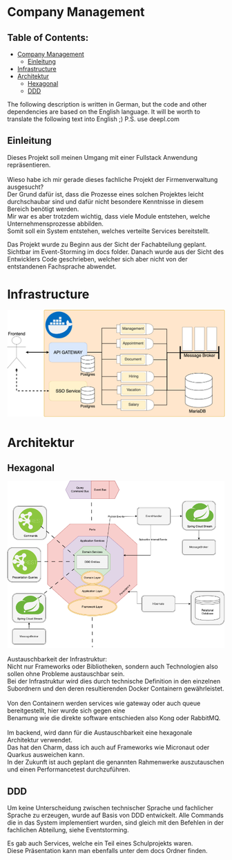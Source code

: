 # Company Management

## Table of Contents:
<!-- TOC -->
* [Company Management](#company-management)
  * [Einleitung](#einleitung)
* [Infrastructure](#infrastructure)
* [Architektur](#architektur)
  * [Hexagonal](#hexagonal)
  * [DDD](#ddd)
<!-- TOC -->

The following description is written in German, but the code and other dependencies are based on the English language. It will be worth to translate the following text into English ;) P.S. use deepl.com

## Einleitung
Dieses Projekt soll meinen Umgang mit einer Fullstack Anwendung repräsentieren. <br>
<br>
Wieso habe ich mir gerade dieses fachliche Projekt der Firmenverwaltung ausgesucht? <br>
Der Grund dafür ist, dass die Prozesse eines solchen Projektes leicht durchschaubar sind und dafür nicht besondere Kenntnisse in diesem Bereich benötigt werden. <br>
Mir war es aber trotzdem wichtig, dass viele Module entstehen, welche Unternehmensprozesse abbilden.<br>
Somit soll ein System entstehen, welches verteilte Services bereitstellt.

Das Projekt wurde zu Beginn aus der Sicht der Fachabteilung geplant. Sichtbar im Event-Storming im docs folder.
Danach wurde aus der Sicht des Entwicklers Code geschrieben, welcher sich aber nicht von der entstandenen Fachsprache abwendet.
<br>
# Infrastructure
![System-Architecture-Backend.png](docs/System-Architecture-Backend.png)

# Architektur

## Hexagonal
![System-Architecture-Backend-Architecture.png](docs/System-Architecture-Backend-Architecture.png)

Austauschbarkeit der Infrastruktur:<br>
Nicht nur Frameworks oder Bibliotheken, sondern auch Technologien also sollen ohne Probleme austauschbar sein.<br>
Bei der Infrastruktur wird dies durch technische Definition in den einzelnen Subordnern und den deren resultierenden Docker Containern gewährleistet.<br>
<br>
Von den Containern werden services wie gateway oder auch queue bereitgestellt, hier wurde sich gegen eine<br> 
Benamung wie die direkte software entschieden also Kong oder RabbitMQ.<br>
<br>
Im backend, wird dann für die Austauschbarkeit eine hexagonale Architektur verwendet.<br> 
Das hat den Charm, dass ich auch auf Frameworks wie Micronaut oder Quarkus ausweichen kann.<br>
In der Zukunft ist auch geplant die genannten Rahmenwerke auszutauschen und einen Performancetest durchzuführen.<br>

## DDD
Um keine Unterscheidung zwischen technischer Sprache und fachlicher Sprache zu erzeugen, wurde auf Basis von DDD entwickelt.
Alle Commands die in das System implementiert wurden, sind gleich mit den Befehlen in der fachlichen Abteilung, siehe Eventstorming.


Es gab auch Services, welche ein Teil eines Schulprojekts waren. <br>
Diese Präsentation kann man ebenfalls unter dem docs Ordner finden.<br>